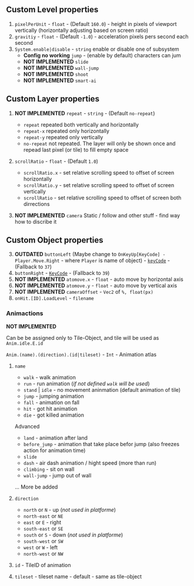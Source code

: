 ## Custom Level properties
  1. `pixelPerUnit` - `float` - (Default `160.0`) - height in pixels of viewport vertically (horizontally adjusting based on screen ratio)
  2. `gravitiy` - `float` - (Default `-1.0`) - acceleration pixels pers second each second
  3. `System.enable|disable` - `string` enable or disable one of subsystem
      * **Config no working** `jump` - (enable by default) characters can jum
      * **NOT IMPLEMENTED** `slide`
      * **NOT IMPLEMENTED** `wall-jump`
      * **NOT IMPLEMENTED** `shoot`
      * **NOT IMPLEMENTED** `smart-ai`


## Custom Layer properties
  1. **NOT IMPLEMENTED** `repeat` - `string` - (Default `no-repeat`)
      * `repeat`	repeated both vertically and horizontally
      * `repeat-x` repeated only horizontally
      * `repeat-y`	repeated only vertically
      * `no-repeat` not repeated. The layer will only be shown once and repead last pixel (or tile) to fill empty space

  2. `scrollRatio` - `float` - (Default `1.0`)
      * `scrollRatio.x` - set relative scrolling speed to offset of screen horizontally
      * `scrollRatio.y` - set relative scrolling speed to offset of screen vertically
      * `scrollRatio` - set relative scrolling speed to offset of screen both dirrections
  3. **NOT IMPLEMENTED** `camera` Static / follow  and other stuff - find way how to discribe it

## Custom Object properties
  3. **OUTDATED** `buttonLeft` (Maybe change to `OnKeyUp[KeyCode] - Player.Move.Right` - where `Player` is name of object) - [`keyCode`](http://keycode.info/) - (Fallback to `37`)
  4. `buttonRight` - [`KeyCode`](http://keycode.info/) - (Fallback to `39`)
  5. **NOT IMPLEMENTED** `atomove.x` - `float` - auto move by horizontal axis
  6. **NOT IMPLEMENTED** `atomove.y` - `float` - auto move by vertical axis
  7. **NOT IMPLEMENTED** `cameraOffset` - `Vec2` of `%, float(px)`
  8. `onHit.[ID].LoadLevel` - `filename`
### Animactions

  **NOT IMPLEMENTED**

  Can be be assigned only to Tile-Object, and tile will be used as `Anim.idle.E.id`

  `Anim.(name).(direction).(id|tileset)` - `Int` - Animation atlas

  1. `name`
      * `walk` - walk animation
      * `run` - run animation (_if not defined `walk` will be used_)
      * `stand` | `idle` - no movement aninmation (default animation of tile)
      * `jump` - jumping animation
      * `fall` - animation on fall
      * `hit` - got hit animation
      * `die` - got killed animation

      Advanced

      * `land` - animation after land
      * `before_jump` - animation that take place befor jump (also freezes action for animation time)
      * `slide`
      * `dash` -  air dash animation / hight speed (more than run)
      * `climbing` - sit on wall
      * `wall-jump` - jump out of wall

      ... More be added
  2. `direction`
      * `north` or `N` - up (_not used in platforme_)
      * `north-east` or `NE`
      * `east` or `E` - right
      * `south-east` or `SE`
      * `south` or `S` - down (_not used in platforme_)
      * `south-west` or `SW`
      * `west` or `W` - left
      * `north-west` or `NW`

  3. `id` - TileID of animation
  5. `tileset` - tileset name - default - same as tile-object